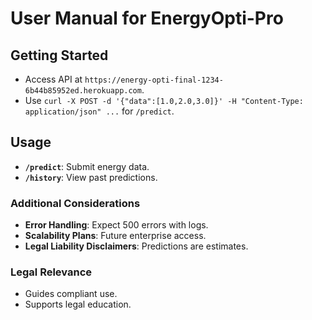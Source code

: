 # User Manual for EnergyOpti-Pro

## Getting Started
- Access API at `https://energy-opti-final-1234-6b44b85952ed.herokuapp.com`.
- Use `curl -X POST -d '{"data":[1.0,2.0,3.0]}' -H "Content-Type: application/json" ...` for `/predict`.

## Usage
- **`/predict`**: Submit energy data.
- **`/history`**: View past predictions.

### Additional Considerations
- **Error Handling**: Expect 500 errors with logs.
- **Scalability Plans**: Future enterprise access.
- **Legal Liability Disclaimers**: Predictions are estimates.

### Legal Relevance
- Guides compliant use.
- Supports legal education.
